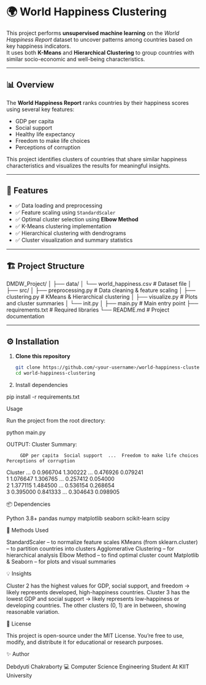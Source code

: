 # 🌍 World Happiness Clustering

This project performs **unsupervised machine learning** on the *World Happiness Report* dataset to uncover patterns among countries based on key happiness indicators.  
It uses both **K-Means** and **Hierarchical Clustering** to group countries with similar socio-economic and well-being characteristics.

---

## 📊 Overview

The **World Happiness Report** ranks countries by their happiness scores using several key features:
- GDP per capita  
- Social support  
- Healthy life expectancy  
- Freedom to make life choices  
- Perceptions of corruption  

This project identifies clusters of countries that share similar happiness characteristics and visualizes the results for meaningful insights.

---

## 🧠 Features

- ✅ Data loading and preprocessing  
- ✅ Feature scaling using `StandardScaler`  
- ✅ Optimal cluster selection using **Elbow Method**  
- ✅ K-Means clustering implementation  
- ✅ Hierarchical clustering with dendrograms  
- ✅ Cluster visualization and summary statistics  

---

## 🏗️ Project Structure

DMDW_Project/
│
├── data/
│ └── world_happiness.csv # Dataset file
│
├── src/
│ ├── preprocessing.py # Data cleaning & feature scaling
│ ├── clustering.py # KMeans & Hierarchical clustering
│ ├── visualize.py # Plots and cluster summaries
│ └── init.py
│
├── main.py # Main entry point
├── requirements.txt # Required libraries
└── README.md # Project documentation


---

## ⚙️ Installation

1. **Clone this repository**
   ```bash
   git clone https://github.com/<your-username>/world-happiness-clustering.git
   cd world-happiness-clustering

2. Install dependencies

pip install -r requirements.txt


Usage

Run the project from the root directory:

python main.py

OUTPUT:
Cluster Summary:

         GDP per capita  Social support  ...  Freedom to make life choices  Perceptions of corruption    
Cluster                                  ...
0              0.966704        1.300222  ...                      0.476926                   0.079241    
1              1.076647        1.306765  ...                      0.257412                   0.054000    
2              1.377115        1.484500  ...                      0.536154                   0.268654    
3              0.395000        0.841333  ...                      0.304643                   0.098905    

📦 Dependencies

Python 3.8+
pandas
numpy
matplotlib
seaborn
scikit-learn
scipy

🧩 Methods Used

StandardScaler – to normalize feature scales
KMeans (from sklearn.cluster) – to partition countries into clusters
Agglomerative Clustering – for hierarchical analysis
Elbow Method – to find optimal cluster count
Matplotlib & Seaborn – for plots and visual summaries

💡 Insights

Cluster 2 has the highest values for GDP, social support, and freedom → likely represents developed, high-happiness countries.
Cluster 3 has the lowest GDP and social support → likely represents low-happiness or developing countries.
The other clusters (0, 1) are in between, showing reasonable variation.

📜 License

This project is open-source under the MIT License.
You’re free to use, modify, and distribute it for educational or research purposes.

✨ Author

Debdyuti Chakraborty
💻 Computer Science Engineering Student At KIIT University
